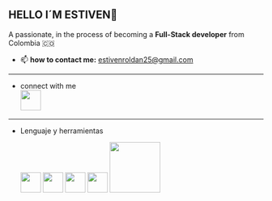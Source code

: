 ## HELLO I´M ESTIVEN👋
A passionate, in the process of becoming a **Full-Stack developer** from Colombia 🇨🇴

- 📫 **how to contact me:** estivenroldan25@gmail.com
---
- connect with me <br>
[<img src="https://img.icons8.com/?size=100&id=tvG-nQ3s2hZL&format=png&color=000000 " width="40"/>](https://www.linkedin.com/in/estiven-roldan-3b7062354)
---
- Lenguaje y herramientas

  <a href= "https://lenguajehtml.com/">
      <img src="https://cdn.jsdelivr.net/gh/devicons/devicon/icons/html5/html5-original.svg" width="40"/></a>
      
  <a href= "https://lenguajecss.com/css/introduccion/que-es-css/">
      <img src="https://cdn.jsdelivr.net/gh/devicons/devicon/icons/css3/css3-original.svg" width="40"/></a>
      
  <a href= "https://www.python.org/" >
     <img src="https://cdn.jsdelivr.net/gh/devicons/devicon/icons/python/python-original.svg" width="40"/></a>
  <a href= "https://sass-lang.com/" >
     <img src="https://cdn.jsdelivr.net/gh/devicons/devicon/icons/sass/sass-original.svg" width="40"/></a>
     
  <a href= "https://fastapi.tiangolo.com/">
      <img src="https://fastapi.tiangolo.com/img/logo-margin/logo-teal.png" width="100"/></a>
<!--
**EstivenR25/EstivenR25** is a ✨ _special_ ✨ repository because its `README.md` (this file) appears on your GitHub profile.

Here are some ideas to get you started:

- 🔭 I’m currently working on ...
- 🌱 I’m currently learning ...
- 👯 I’m looking to collaborate on ...
- 🤔 I’m looking for help with ...
- 💬 Ask me about ...
- 📫 How to reach me: ...
- 😄 Pronouns: ...
- ⚡ Fun fact: ...
-->

